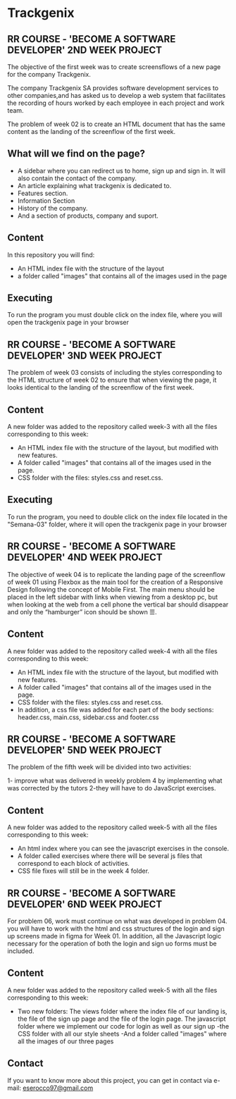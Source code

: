 # Trackgenix
## RR COURSE - 'BECOME A SOFTWARE DEVELOPER' 2ND WEEK PROJECT

The objective of the first week was to create screensflows of a new page for the company Trackgenix.

The company Trackgenix SA provides software development services to other companies,and has asked us to develop a web system that facilitates the recording of hours worked by each employee in each project and work team.

The problem of week 02 is to create an HTML document that has the same content as the landing of the screenflow of the first week.

## What will we find on the page?
- A sidebar where you can redirect us to home, sign up and sign in. It will also contain the contact of the company.
- An article explaining what trackgenix is dedicated to.
- Features section.
- Information Section
- History of the company. 
- And a section of products, company and suport.

## Content
In this repository you will find:

- An HTML index file with the structure of the layout
- a folder called "images" that contains all of the images used in the page

## Executing

To run the program you must double click on the index file, where you will open the trackgenix page in your browser


## RR COURSE - 'BECOME A SOFTWARE DEVELOPER' 3ND WEEK PROJECT

The problem of week 03 consists of including the styles corresponding to the HTML structure of week 02 to ensure that when viewing the page, it looks identical to the landing of the screenflow of the first week.

## Content
A new folder was added to the repository called week-3 with all the files corresponding to this week:
- An HTML index file with the structure of the layout, but modified with new features.
- A folder called "images" that contains all of the images used in the page.
- CSS folder with the files: styles.css and reset.css.


## Executing

To run the program, you need to double click on the index file located in the "Semana-03" folder, where it will open the trackgenix page in your browser

## RR COURSE - 'BECOME A SOFTWARE DEVELOPER' 4ND WEEK PROJECT

The objective of week 04 is to replicate the landing page of the screenflow of week 01 using Flexbox as the main tool for the creation of a Responsive Design following the concept of Mobile First. The main menu should be placed in the left sidebar with links when viewing from a desktop pc, but when looking at the web from a cell phone the vertical bar should disappear and only the “hamburger” icon should be shown ☰.

## Content
A new folder was added to the repository called week-4 with all the files corresponding to this week:
- An HTML index file with the structure of the layout, but modified with new features.
- A folder called "images" that contains all of the images used in the page.
- CSS folder with the files: styles.css and reset.css.
- In addition, a css file was added for each part of the body sections: header.css, main.css, sidebar.css and footer.css

## RR COURSE - 'BECOME A SOFTWARE DEVELOPER' 5ND WEEK PROJECT

The problem of the fifth week will be divided into two activities:

1- improve what was delivered in weekly problem 4 by implementing what was corrected by the tutors
2-they will have to do JavaScript exercises.

## Content
A new folder was added to the repository called week-5 with all the files corresponding to this week:
- An html index where you can see the javascript exercises in the console.
- A folder called exercises where there will be several js files that correspond to each block of activities.
- CSS file fixes will still be in the week 4 folder.

## RR COURSE - 'BECOME A SOFTWARE DEVELOPER' 6ND WEEK PROJECT
For problem 06, work must continue on what was developed in problem 04.
you will have to work with the html and css structures of the login and sign up screens made in figma for Week 01.
In addition, all the Javascript logic necessary for the operation of both the login and sign uo forms must be included.

## Content
A new folder was added to the repository called week-5 with all the files corresponding to this week:
- Two new folders: 
The views folder where the index file of our landing is, the file of the sign up page and the file of the login page.
The javascript folder where we implement our code for login as well as our sign up
-the CSS folder with all our style sheets
-And a folder called "images" where all the images of our three pages 

## Contact
If you want to know more about this project, you can get in contact via e-mail: eserocco97@gmail.com